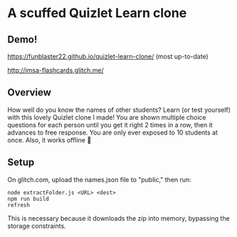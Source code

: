 # A scuffed Quizlet Learn clone

## Demo!
https://funblaster22.github.io/quizlet-learn-clone/ (most up-to-date)

http://imsa-flashcards.glitch.me/

## Overview

How well do you know the names of other students? Learn (or test yourself) with this lovely Quizlet clone I made!
You are shown multiple choice questions for each person until you get it right 2 times in a row, then it advances to free response. You are only ever exposed to 10 students at once. Also, it works offline 🙂

## Setup
On glitch.com, upload the names.json file to "public," then run:
```
node extractFolder.js <URL> <dest>
npm run build
refresh
```
This is necessary because it downloads the zip into memory, bypassing the storage constraints.
